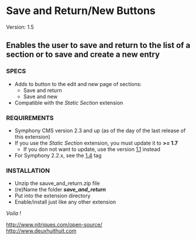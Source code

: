 # Save and Return/New Buttons #

Version: 1.5

## Enables the user to save and return to the list of a section or to save and create a new entry ##

### SPECS ###

- Adds to button to the edit and new page of sections:
	- Save and return
	- Save and new
- Compatible with the *Static Section* extension

### REQUIREMENTS ###

- Symphony CMS version 2.3 and up (as of the day of the last release of this extension)
- If you use the *Static Section* extension, you must update it to **>= 1.7**
	- If you don not want to update, use the version [1.1](https://github.com/Solutions-Nitriques/save_and_return/tree/v1.1) instead
- For Symphony 2.2.x, see the [1.4](https://github.com/Solutions-Nitriques/save_and_return/tree/v1.4) tag

### INSTALLATION ###

- Unzip the sauve_and_return.zip file
- (re)Name the folder ***save_and_return***
- Put into the extension directory
- Enable/install just like any other extension

*Voila !*

http://www.nitriques.com/open-source/     
http://www.deuxhuithuit.com      

